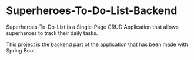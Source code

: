 # Superheroes-To-Do-List-Backend

Superheroes-To-Do-List is a Single-Page CRUD Application that allows superheroes to track their daily tasks.

This project is the backend part of the application that has been made with Spring Boot.

